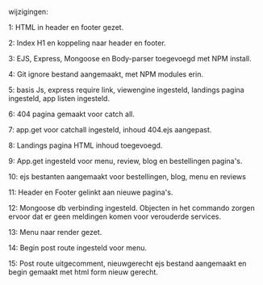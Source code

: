 wijzigingen:

1: HTML in header en footer gezet.

2: Index H1 en koppeling naar header en footer.

3: EJS, Express, Mongoose en Body-parser toegevoegd met NPM install.

4: Git ignore bestand aangemaakt, met NPM modules erin.

5: basis Js, express require link, viewengine ingesteld, landings pagina ingesteld, app listen ingesteld.

6: 404 pagina gemaakt voor catch all.

7: app.get voor catchall ingesteld, inhoud 404.ejs aangepast.

8: Landings pagina HTML inhoud toegevoegd.

9: App.get ingesteld voor menu, review, blog en bestellingen pagina's.

10: ejs bestanten aangemaakt voor bestellingen, blog, menu en reviews

11: Header en Footer gelinkt aan nieuwe pagina's.

12: Mongoose db verbinding ingesteld. Objecten in het commando zorgen ervoor dat er geen meldingen komen voor verouderde services.

13: Menu naar render gezet.

14: Begin post route ingesteld voor menu.

15: Post route uitgecomment, nieuwgerecht ejs bestand aangemaakt en begin gemaakt met html form nieuw gerecht.